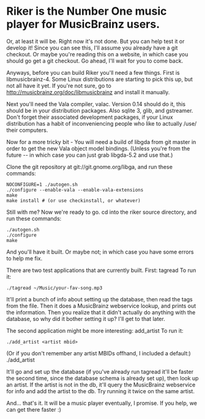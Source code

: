 Riker is the Number One music player for MusicBrainz users.
===========================================================

Or, at least it will be. Right now it's not done. But you can help test it or
develop it! Since you can see this, I'll assume you already have a git
checkout. Or maybe you're reading this on a website, in which case you should
go get a git checkout. Go ahead, I'll wait for you to come back.

Anyways, before you can build Riker you'll need a few things. First is
libmusicbrainz-4. Some Linux distributions are starting to pick this up, but
not all have it yet. If you're not sure, go to
http://musicbrainz.org/doc/libmusicbrainz and install it manually.

Next you'll need the Vala compiler, valac. Version 0.14 should do it, this
should be in your distribution packages. Also sqlite 3, glib, and gstreamer.
Don't forget their associated development packages, if your Linux distribution
has a habit of inconveniencing people who like to actually /use/ their
computers.

Now for a more tricky bit - You will need a build of libgda from git master in
order to get the new Vala object model bindings. (Unless you're from the
future -- in which case you can just grab libgda-5.2 and use that.)

Clone the git repository at git://git.gnome.org/libga, and run these commands:

    NOCONFIGURE=1 ./autogen.sh
    ./configure --enable-vala --enable-vala-extensions
    make
    make install # (or use checkinstall, or whatever)

Still with me? Now we're ready to go. cd into the riker source directory, and
run these commands:

    ./autogen.sh
    ./configure
    make

And you'll have it built. Or maybe not; in which case you have some errors to
help me fix.

There are two test applications that are currently built. First: tagread
To run it:

    ./tagread ~/Music/your-fav-song.mp3

It'll print a bunch of info about setting up the database, then read the 
tags from the file. Then it does a MusicBrainz webservice lookup, and prints
out the information. Then you realize that it didn't actually do anything with
the database, so why did it bother setting it up? I'll get to that later.

The second application might be more interesting: add_artist
To run it:

    ./add_artist <artist mbid>

(Or if you don't remember any artist MBIDs offhand, I included a default:)
    ./add_artist

It'll go and set up the database (if you've already run tagread it'll be faster
the second time, since the database schema is already set up), then look up an
artist. If the artist is not in the db, it'll query the MusicBrainz webservice
for info and add the artist to the db.
Try running it twice on the same artist.

And... that's it. It will be a music player eventually, I promise.
If you help, we can get there faster :)
